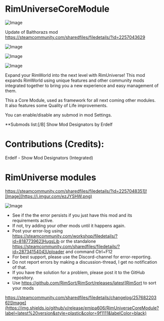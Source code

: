 # RimUniverseCoreModule

![Image](https://i.imgur.com/buuPQel.png)

Update of Balthorazs mod
https://steamcommunity.com/sharedfiles/filedetails/?id=2257043629

![Image](https://i.imgur.com/pufA0kM.png)

	
![Image](https://i.imgur.com/Z4GOv8H.png)

![Image](https://i.imgur.com/p7Fv1Z6.gif)


Expand your RimWorld into the next level with RimUniverse!
This mod expands RimWorld using unique features and other community mods integrated together to bring you a new experience and easy management of them.

This a Core Module, used as framework for all next coming other modules.
It also features some Quality of Life improvements. 

You can enable/disable any submod in mod Settings.


**Submods list:[/B]
Show Mod Designators by Erdelf



# Contributions (Credits):

Erdelf - Show Mod Designators (Integrated)



# RimUniverse modules

https://steamcommunity.com/sharedfiles/filedetails/?id=2257048351]![Image](https://i.imgur.com/ezJYSHW.png)


![Image](https://i.imgur.com/PwoNOj4.png)



-  See if the the error persists if you just have this mod and its requirements active.
-  If not, try adding your other mods until it happens again.
-  Post your error-log using https://steamcommunity.com/workshop/filedetails/?id=818773962]HugsLib or the standalone https://steamcommunity.com/sharedfiles/filedetails/?id=2873415404]Uploader and command Ctrl+F12
-  For best support, please use the Discord-channel for error-reporting.
-  Do not report errors by making a discussion-thread, I get no notification of that.
-  If you have the solution for a problem, please post it to the GitHub repository.
-  Use https://github.com/RimSort/RimSort/releases/latest]RimSort to sort your mods



https://steamcommunity.com/sharedfiles/filedetails/changelog/2576822036]![Image](https://img.shields.io/github/v/release/emipa606/RimUniverseCoreModule?label=latest%20version&style=plastic&color=9f1111&labelColor=black)

